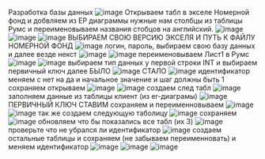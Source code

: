 Разработка базы данных
![image](https://github.com/user-attachments/assets/3f18e2e7-e701-48ce-8366-60420fd6805c)
Открываем табл в экселе Номерной фонд и добвляем из ЕР диаграммы нужные нам столбцы из таблицы Румс и переименовываем названия стобцов на английский.
![image](https://github.com/user-attachments/assets/c865dfa5-03f6-41a7-97a5-e6c4cf1b84cf)
![image](https://github.com/user-attachments/assets/5f976a07-21d6-44d1-a229-c71e75a23a72)
![image](https://github.com/user-attachments/assets/265616e8-363c-49dc-8ed5-aeb03e912d19)
ВЫБИРАЕМ СВОЮ ВЕРСИЮ ЭКСЕЛЯ И ПУТЬ К ФАЙЛУ НОМЕРНОЙ ФОНД
![image](https://github.com/user-attachments/assets/67bec017-bd58-45b2-b3d9-9cc64bbfa383)
логин, пароль, выбираем свою базу данных и далее везде некст
![image](https://github.com/user-attachments/assets/b86f1623-ffaa-4da9-a637-53c8d56529ca)
![image](https://github.com/user-attachments/assets/83db201c-96ec-4bdb-a212-15c6b479fd00)
переименовываем Лист1 в Румс
![image](https://github.com/user-attachments/assets/dc7046fc-1365-465c-bd2d-0eb21419e210)
![image](https://github.com/user-attachments/assets/371f0828-1a96-474e-8ea0-15ba044296bc)
выбираем тип данных у первой строки INT и выбираем первичный ключ
далее
БЫЛО ![image](https://github.com/user-attachments/assets/309ae631-825e-4082-a6ed-e00a359d1587)
СТАЛО ![image](https://github.com/user-attachments/assets/81547375-10e3-4d38-8763-10b5e6dfbf7d)
идентификатор меняем с нет на да и начальное значение и шаг должны быть 1 
сохраняем
открываем
![image](https://github.com/user-attachments/assets/eeae6826-34b8-4db5-8bdd-4f2bfa924c2a)
![image](https://github.com/user-attachments/assets/20b1b1b0-6756-4997-950b-46823ab486d8)
создаем след табл
![image](https://github.com/user-attachments/assets/f954b827-14bf-4bb4-9a94-ebdbf8edd289)
заполняем данные из таблицы клиент (из er-диаграмы)
![image](https://github.com/user-attachments/assets/f708eeb4-e223-4518-97c7-7c8273787ceb)
ПЕРВИЧНЫЙ КЛЮЧ СТАВИМ
сохраняем и переименновываем
![image](https://github.com/user-attachments/assets/478c2c46-29b6-40d8-bcdb-042c8a284a67)
![image](https://github.com/user-attachments/assets/63c1775b-1d79-4ba4-83ac-3b2965c071ee)
так же создаем следующую таболицу
![image](https://github.com/user-attachments/assets/9aa400b2-b41e-48ae-b6f3-6b9151cafce2)
сохраняем
![image](https://github.com/user-attachments/assets/34c6d050-fc0e-43f3-bfcb-18364eb93a4d)
обновляем что бы показались все табл (их 3)
![image](https://github.com/user-attachments/assets/77094c4c-3f00-4658-a087-5f45b547cd75)
проверьте что не убрался ли идентификатор
![image](https://github.com/user-attachments/assets/ecd4ca82-c470-45d5-9b91-ed1b9aff0b7c)
создаем остальные таблицы и сохраняем (не забываем переименновать) и меняем идентификатор
![image](https://github.com/user-attachments/assets/0cbd023e-e46b-4ce2-9c7e-fe02442e84ac)
![image](https://github.com/user-attachments/assets/bb7a3640-bc05-4fdd-b7ef-1f9cb4aea883)
![image](https://github.com/user-attachments/assets/ca83c19f-9a54-4c8c-824f-aba25e9e6181)

















